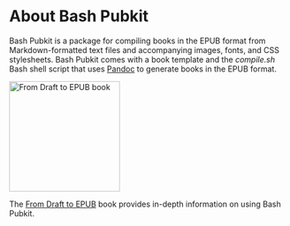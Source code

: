 # About Bash Pubkit

Bash Pubkit is a package for compiling books in the EPUB format from Markdown-formatted text files and accompanying images, fonts, and CSS stylesheets. Bash Pubkit comes with a book template and the _compile.sh_ Bash shell script that uses [Pandoc](http://johnmacfarlane.net/pandoc/) to generate books in the EPUB format.

<img src="https://tokyoma.de/bookcovers/from-draft-to-epub.jpg" title="From Draft to EPUB book" width="200"/>

The [From Draft to EPUB](https://dmpop.gumroad.com/l/from-draft-to-epub) book provides in-depth information on using Bash Pubkit.